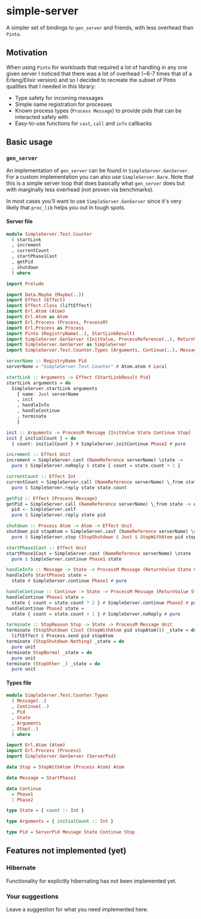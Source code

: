 # simple-server

A simpler set of bindings to `gen_server` and friends, with less overhead than `Pinto`.

## Motivation

When using `Pinto` for workloads that required a lot of handling in any one given server I noticed
that there was a lot of overhead (~6-7 times that of a Erlang/Elixir version) and so I decided to
recreate the subset of Pinto qualities that I needed in this library:

- Type safety for incoming messages
- Simple name registration for processes
- Known process types (`Process Message`) to provide pids that can be interacted safely with
- Easy-to-use functions for `cast`, `call` and `info` callbacks

## Basic usage

### `gen_server`

An implementation of `gen_server` can be found in `SimpleServer.GenServer`. For a custom
implementation you can also use `SimpleServer.Bare`. Note that this is a simple server loop that
does basically what `gen_server` does but with marginally less overhead (not proven via benchmarks).

In most cases you'll want to use `SimpleServer.GenServer` since it's very likely that `proc_lib`
helps you out in tough spots.

#### Server file

```purescript
module SimpleServer.Test.Counter
  ( startLink
  , increment
  , currentCount
  , startPhase1Cast
  , getPid
  , shutdown
  ) where

import Prelude

import Data.Maybe (Maybe(..))
import Effect (Effect)
import Effect.Class (liftEffect)
import Erl.Atom (Atom)
import Erl.Atom as Atom
import Erl.Process (Process, ProcessM)
import Erl.Process as Process
import Pinto (RegistryName(..), StartLinkResult)
import SimpleServer.GenServer (InitValue, ProcessReference(..), ReturnValue, StopReason(..))
import SimpleServer.GenServer as SimpleServer
import SimpleServer.Test.Counter.Types (Arguments, Continue(..), Message(..), Pid, State, Stop(..))

serverName :: RegistryName Pid
serverName = "SimpleServer.Test.Counter" # Atom.atom # Local

startLink :: Arguments -> Effect (StartLinkResult Pid)
startLink arguments = do
  SimpleServer.startLink arguments
    { name: Just serverName
    , init
    , handleInfo
    , handleContinue
    , terminate
    }

init :: Arguments -> ProcessM Message (InitValue State Continue Stop)
init { initialCount } = do
  { count: initialCount } # SimpleServer.initContinue Phase2 # pure

increment :: Effect Unit
increment = SimpleServer.cast (NameReference serverName) \state ->
  pure $ SimpleServer.noReply $ state { count = state.count + 1 }

currentCount :: Effect Int
currentCount = SimpleServer.call (NameReference serverName) \_from state ->
  pure $ SimpleServer.reply state state.count

getPid :: Effect (Process Message)
getPid = SimpleServer.call (NameReference serverName) \_from state -> do
  pid <- SimpleServer.self
  pure $ SimpleServer.reply state pid

shutdown :: Process Atom -> Atom -> Effect Unit
shutdown pid stopAtom = SimpleServer.cast (NameReference serverName) \state ->
  pure $ SimpleServer.stop (StopShutdown $ Just $ StopWithAtom pid stopAtom) state

startPhase1Cast :: Effect Unit
startPhase1Cast = SimpleServer.cast (NameReference serverName) \state ->
  pure $ SimpleServer.continue Phase1 state

handleInfo :: Message -> State -> ProcessM Message (ReturnValue State Continue Stop)
handleInfo StartPhase1 state =
  state # SimpleServer.continue Phase1 # pure

handleContinue :: Continue -> State -> ProcessM Message (ReturnValue State Continue Stop)
handleContinue Phase1 state =
  state { count = state.count * 2 } # SimpleServer.continue Phase2 # pure
handleContinue Phase2 state =
  state { count = state.count + 1 } # SimpleServer.noReply # pure

terminate :: StopReason Stop -> State -> ProcessM Message Unit
terminate (StopShutdown (Just (StopWithAtom pid stopAtom))) _state = do
  liftEffect $ Process.send pid stopAtom
terminate (StopShutdown Nothing) _state = do
  pure unit
terminate StopNormal _state = do
  pure unit
terminate (StopOther _) _state = do
  pure unit
```

#### Types file

```purescript
module SimpleServer.Test.Counter.Types
  ( Message(..)
  , Continue(..)
  , Pid
  , State
  , Arguments
  , Stop(..)
  ) where

import Erl.Atom (Atom)
import Erl.Process (Process)
import SimpleServer.GenServer (ServerPid)

data Stop = StopWithAtom (Process Atom) Atom

data Message = StartPhase1

data Continue
  = Phase1
  | Phase2

type State = { count :: Int }

type Arguments = { initialCount :: Int }

type Pid = ServerPid Message State Continue Stop
```

## Features not implemented (yet)

### Hibernate

Functionality for explicitly hibernating has not been implemented yet.

### Your suggestions

Leave a suggestion for what you need implemented here.
